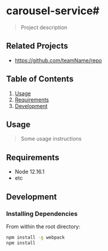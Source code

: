 # carousel-service#
> Project description

## Related Projects

  - https://github.com/teamName/repo

## Table of Contents

1. [Usage](#Usage)
1. [Requirements](#requirements)
1. [Development](#development)

## Usage

> Some usage instructions

## Requirements

- Node 12.16.1
- etc

## Development

### Installing Dependencies

From within the root directory:

```sh
npm install -g webpack
npm install
```

